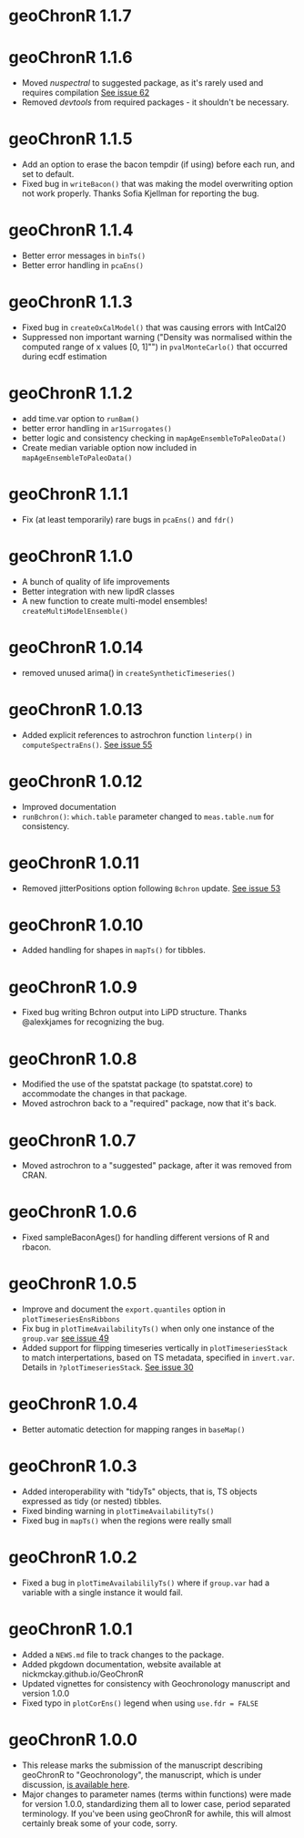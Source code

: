 # geoChronR 1.1.7

# geoChronR 1.1.6

* Moved *nuspectral* to suggested package, as it's rarely used and requires compilation [See issue 62](https://github.com/nickmckay/GeoChronR/issues/62)
* Removed *devtools* from required packages - it shouldn't be necessary. 

# geoChronR 1.1.5

* Add an option to erase the bacon tempdir (if using) before each run, and set to default.
* Fixed bug in `writeBacon()` that was making the model overwriting option not work properly. Thanks Sofia Kjellman for reporting the bug.

# geoChronR 1.1.4

* Better error messages in `binTs()`
* Better error handling in `pcaEns()`

# geoChronR 1.1.3

* Fixed bug in `createOxCalModel()` that was causing errors with IntCal20
* Suppressed non important warning ("Density was normalised within the computed range of x values [0, 1]"") in `pvalMonteCarlo()` that occurred during ecdf estimation

# geoChronR 1.1.2

* add time.var option to `runBam()`
* better error handling in `ar1Surrogates()`
* better logic and consistency checking in `mapAgeEnsembleToPaleoData()`
* Create median variable option now included in `mapAgeEnsembleToPaleoData()`

# geoChronR 1.1.1

* Fix (at least temporarily) rare bugs in `pcaEns()` and `fdr()`

# geoChronR 1.1.0

* A bunch of quality of life improvements
* Better integration with new lipdR classes
* A new function to create multi-model ensembles! `createMultiModelEnsemble()`

# geoChronR 1.0.14

* removed unused arima() in `createSyntheticTimeseries()`

# geoChronR 1.0.13

* Added explicit references to astrochron function `linterp()` in `computeSpectraEns()`. [See issue 55](https://github.com/nickmckay/GeoChronR/issues/55)

# geoChronR 1.0.12

* Improved documentation
* `runBchron()`: `which.table` parameter changed to `meas.table.num` for consistency. 

# geoChronR 1.0.11

* Removed jitterPositions option following `Bchron` update. [See issue 53](https://github.com/nickmckay/GeoChronR/issues/53)

# geoChronR 1.0.10

* Added handling for shapes in `mapTs()` for tibbles.

# geoChronR 1.0.9

* Fixed bug writing Bchron output into LiPD structure. Thanks @alexkjames for recognizing the bug.

# geoChronR 1.0.8

* Modified the use of the spatstat package (to spatstat.core) to accommodate the changes in that package.
* Moved astrochron back to a "required" package, now that it's back.

# geoChronR 1.0.7

* Moved astrochron to a "suggested" package, after it was removed from CRAN.

# geoChronR 1.0.6

* Fixed sampleBaconAges() for handling different versions of R and rbacon.

# geoChronR 1.0.5

* Improve and document the `export.quantiles` option in `plotTimeseriesEnsRibbons`
* Fix bug in `plotTimeAvailabilityTs()` when only one instance of the `group.var` [see issue 49](https://github.com/nickmckay/GeoChronR/issues/49)
* Added support for flipping timeseries vertically  in `plotTimeseriesStack` to match interpertations, based on TS metadata, specified in `invert.var`. Details in `?plotTimeseriesStack`. [See issue 30](https://github.com/nickmckay/GeoChronR/issues/30)

# geoChronR 1.0.4

* Better automatic detection for mapping ranges in `baseMap()`

# geoChronR 1.0.3

* Added interoperability with "tidyTs" objects, that is, TS objects expressed as tidy (or nested) tibbles.
* Fixed binding warning in `plotTimeAvailabilityTs()`
* Fixed bug in `mapTs()` when the regions were really small

# geoChronR 1.0.2

* Fixed a bug in `plotTimeAvailabililyTs()` where if `group.var` had a variable with a single instance it would fail. 

# geoChronR 1.0.1

* Added a `NEWS.md` file to track changes to the package.
* Added pkgdown documentation, website available at nickmckay.github.io/GeoChronR
* Updated vignettes for consistency with Geochronology manuscript and version 1.0.0
* Fixed typo in `plotCorEns()` legend when using `use.fdr = FALSE`

# geoChronR 1.0.0

* This release marks the submission of the manuscript describing geoChronR to "Geochronology", the manuscript, which is under discussion, [is available here](https://doi.org/10.5194/gchron-2020-25). 
* Major changes to parameter names (terms within functions) were made for version 1.0.0, standardizing them all to lower case, period separated terminology. If you've been using geoChronR for awhile, this will almost certainly break some of your code, sorry.
